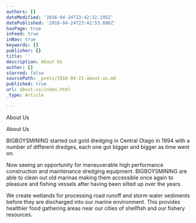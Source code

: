 ```yaml
---
authors: []
dateModified: '2016-04-24T23:42:32.195Z'
datePublished: '2016-04-24T23:42:53.806Z'
hasPage: true
inFeed: true
inNav: true
keywords: []
publisher: {}
title: ''
description: About Us
author: []
starred: false
sourcePath: _posts/2016-04-21-about-us.md
published: true
url: about-us/index.html
_type: Article

---
```

About Us

About Us

BIGBOYSMINING started out gold dredging in Central Otago in 1994 with a number of different dredges, each one got bigger and bigger as time went on.

Now seeing an opportunity for maneuverable high performance construction and maintenance dredging equipment. BIGBOYSMINING are able to clean out old marinas making them accessible once again to pleasure and fishing vessels after having been silted up over the years. 

We create wetlands for processing road runoff and storm water sediments before they are discharged into our marine environment. This provides healthier food gathering areas near our cities of shellfish and our fishery resources.